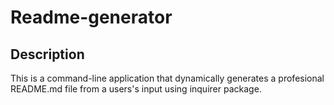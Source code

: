 # Readme-generator
## Description
This is a command-line application that dynamically generates a profesional README.md file from a users's input using inquirer package.
